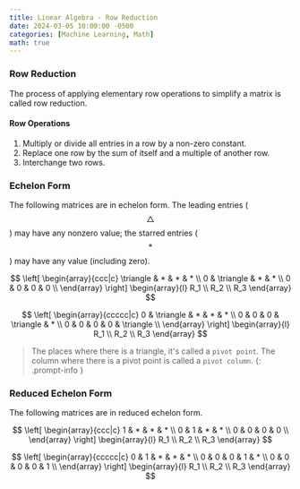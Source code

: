 ```yaml
---
title: Linear Algebra - Row Reduction
date: 2024-03-05 10:00:00 -0500
categories: [Machine Learning, Math]
math: true
---
```


### Row Reduction
The process of applying elementary row operations to simplify a matrix is called row reduction.

#### Row Operations

1. Multiply or divide all entries in a row by a non-zero constant. 
1. Replace one row by the sum of itself and a multiple of another row.
3. Interchange two rows.


### Echelon Form
The following matrices are in echelon form. The leading entries ($$\triangle$$) may have any nonzero value; 
the starred entries ($$*$$) may have any value (including zero).

$$
\left[ \begin{array}{ccc|c}
       \triangle & * & * & * \\
       0 & \triangle & * & * \\
       0 & 0 & 0 & 0 \\
     \end{array} \right]
     \begin{array}{l}
        R_1 \\
        R_2 \\
        R_3 
     \end{array}
$$

$$
\left[ \begin{array}{ccccc|c}
       0 & \triangle & * & * & * \\
       0 & 0 & 0 & \triangle & * \\
       0 & 0 & 0 & 0 & \triangle  \\
     \end{array} \right]
     \begin{array}{l}
        R_1 \\
        R_2 \\
        R_3 
     \end{array}
$$

> The places where there is a triangle, it's called a `pivot point`. The 
column where there is a pivot point is called a `pivot column`.
{: .prompt-info }

### Reduced Echelon Form
The following matrices are in reduced echelon form.

$$
\left[ \begin{array}{ccc|c}
       1 & * & * & * \\
       0 & 1 & * & * \\
       0 & 0 & 0 & 0 \\
     \end{array} \right]
     \begin{array}{l}
        R_1 \\
        R_2 \\
        R_3 
     \end{array}
$$

$$
\left[ \begin{array}{ccccc|c}
       0 & 1 & * & * & * \\
       0 & 0 & 0 & 1 & * \\
       0 & 0 & 0 & 0 & 1  \\
     \end{array} \right]
     \begin{array}{l}
        R_1 \\
        R_2 \\
        R_3 
     \end{array}
$$
